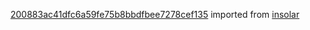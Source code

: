 [200883ac41dfc6a59fe75b8bbdfbee7278cef135](https://github.com/insolar/insolar/commit/200883ac41dfc6a59fe75b8bbdfbee7278cef135) imported from [insolar](https://github.com/insolar/insolar)
